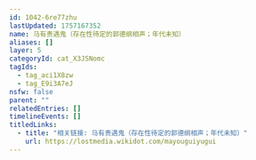 ```yaml
---
id: 1042-6re77zhu
lastUpdated: 1757167352
name: 马有贵遇鬼（存在性待定的郭德纲相声；年代未知）
aliases: []
layer: 5
categoryId: cat_X3JSNomc
tagIds:
  - tag_aci1X8zw
  - tag_E9i3A7eJ
nsfw: false
parent: ""
relatedEntries: []
timelineEvents: []
titledLinks:
  - title: "相关链接: 马有贵遇鬼（存在性待定的郭德纲相声；年代未知）"
    url: https://lostmedia.wikidot.com/mayouguiyugui
---
```


